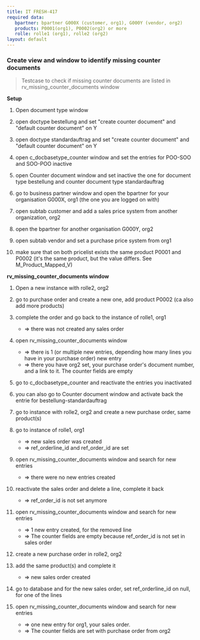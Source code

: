 ```yaml
---
title: IT FRESH-417
required data:
   bpartner: bpartner G000X (customer, org1), G000Y (vendor, org2)
   products: P0001(org1), P0002(org2) or more
   rolle: rolle1 (org1), rolle2 (org2)
layout: default
---
```


### Create view and window to identify missing counter documents
> Testcase to check if missing counter documents are listed in rv_missing_counter_documents window

**Setup**

1. Open document type window

2. open doctype bestellung and set "create counter document" and "default counter document" on Y

3. open doctype standardauftrag and set "create counter document" and "default counter document" on Y

4. open c_docbasetype_counter window and set the entries for POO-SOO and SOO-POO inactive

5. open Counter document window and set inactive the one for document type bestellung and counter document type standardauftrag

6. go to business partner window and open the bpartner for your organisation G000X, org1 (the one you are logged on with)

7. open subtab customer and add a sales price system from another organization, org2 

8. open the bpartner for another organisation G000Y, org2

9. open subtab vendor and set a purchase price system from org1 

10. make sure that on both pricelist exists the same product P0001 and P0002 (it's the same product, but the value differs.  See M_Product_Mapped_V)

**rv_missing_counter_documents window**

1. Open a new instance with rolle2, org2

2. go to purchase order and create a new one, add product P0002 (ca also add more products)
 
3. complete the order and go back to the instance of rolle1, org1
	* => there was not created any sales order

4. open rv_missing_counter_documents window
    * => there is 1 (or multiple new entries, depending how many lines you have in your purchase order) new entry 
	* => there you have org2 set, your purchase order's document number, and a link to it. The counter fields are empty

5. go to c_docbasetype_counter and reactivate the entries you inactivated
 
6. you can also go to Counter document window and activate back the entrie for bestellung-standardauftrag

7. go to instance with rolle2, org2 and create a new purchase order, same product(s)

8. go to instance of rolle1, org1
	* => new sales order was created
	* => ref_orderline_id and ref_order_id are set

9. open rv_missing_counter_documents window and search for new entries
    * => there were no new entries created

10. reactivate the sales order and delete a line, complete it back
    * => ref_order_id is not set anymore

11. open rv_missing_counter_documents window and search for new entries
    * => 1 new entry created, for the removed line
    * => The counter fields are empty because ref_order_id is not set in sales order

12. create a new purchase order in rolle2, org2

13. add the same product(s) and complete it
    * => new sales order created 

14. go to database and for the new sales order, set ref_orderline_id on null, for one of the lines

15. open rv_missing_counter_documents window and search for new entries
    * => one new entry for org1, your sales order. 
    * => The counter fields are set with purchase order from org2
